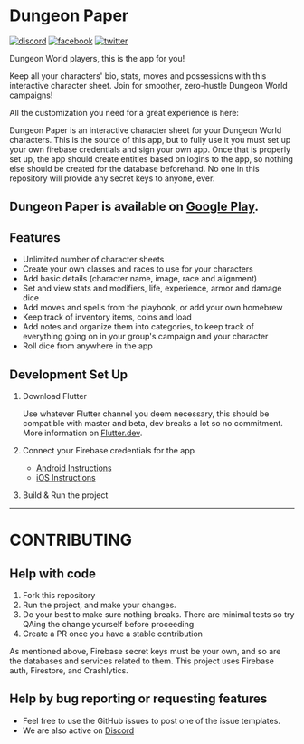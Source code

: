 # Dungeon Paper

[![discord](https://img.shields.io/discord/719848105586982915?label=Discord&logo=discord&style=social)](https://bit.ly/DungeonPaper-Discord)
[![facebook](https://img.shields.io/static/v1?label=Like&style=social&logo=facebook&message=%20)](https://bit.ly/DungeonPaper-Facebook)
[![twitter](https://img.shields.io/twitter/follow/espadrine?label=Follow&style=social)](https://bit.ly/DungeonPaper-Twitter)

Dungeon World players, this is the app for you!

Keep all your characters' bio, stats, moves and possessions with this interactive character sheet. Join for smoother, zero-hustle Dungeon World campaigns!

All the customization you need for a great experience is here:

Dungeon Paper is an interactive character sheet for your Dungeon World characters.
This is the source of this app, but to fully use it you must set up your own firebase credentials and sign your own app.
Once that is properly set up, the app should create entities based on logins to the app, so nothing else should be created for the database beforehand.
No one in this repository will provide any secret keys to anyone, ever.

## Dungeon Paper is available on [Google Play](https://bit.ly/DungeonPaper-Android).

## Features

* Unlimited number of character sheets
* Create your own classes and races to use for your characters
* Add basic details (character name, image, race and alignment)
* Set and view stats and modifiers, life, experience, armor and damage dice
* Add moves and spells from the playbook, or add your own homebrew
* Keep track of inventory items, coins and load
* Add notes and organize them into categories, to keep track of everything going on in your group's campaign and your character
* Roll dice from anywhere in the app

## Development Set Up

1. Download Flutter

    Use whatever Flutter channel you deem necessary, this should be compatible with master and beta, dev breaks a lot so no commitment.  
    More information on [Flutter.dev](https://flutter.dev).

1.  Connect your Firebase credentials for the app

    - [Android Instructions](https://firebase.google.com/docs/android/setup)
    - [iOS Instructions](https://firebase.google.com/docs/ios/setup)

1. Build & Run the project

---

# CONTRIBUTING

## Help with code

1. Fork this repository
1. Run the project, and make your changes.
1. Do your best to make sure nothing breaks. There are minimal tests so try QAing the change yourself before proceeding
1. Create a PR once you have a stable contribution

As mentioned above, Firebase secret keys must be your own, and so are the databases and services related to them.
This project uses Firebase auth, Firestore, and Crashlytics.

## Help by bug reporting or requesting features
- Feel free to use the GitHub issues to post one of the issue templates.
- We are also active on [Discord](https://bit.ly/DungeonPaper-Discord)
